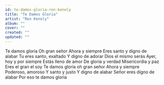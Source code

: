 ```yaml
---
id: te-damos-gloria-ron-kenoly
title: "Te Damos Gloria"
artist: "Ron Kenoly"
album: ""
cover: ""
created: ""
updated: ""
---
```


Te damos gloria
Oh gran señor
Ahora y siempre
Eres santo y digno de alabar
Tu eres santo, exaltado
Y digno de adorar
Dios el mismo serás
Ayer, hoy y por siempre
Estás lleno de amor
De gloria y verdad
Misericordia y paz
Eres el gran el soy
Te damos gloria oh gran señor
Ahora y siempre
Poderoso, amoroso
Y santo y justo
Y digno de alabar
Señor eres digno de alabar
Por eso te damos gloria